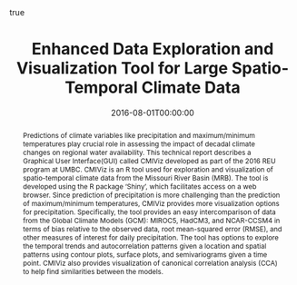 ---
abstract: "Predictions of climate variables like precipitation and maximum/minimum temperatures play crucial role in assessing the impact of decadal climate changes on regional water  availability. This technical report  describes  a  Graphical User Interface(GUI) called CMIViz developed as part of the 2016 REU program at UMBC. CMIViz is an R tool used for exploration and visualization of spatio-temporal climate data from the Missouri River Basin (MRB). The tool is developed using the R package ‘Shiny’, which facilitates access on a web browser.  Since prediction of precipitation is more challenging than the prediction of  maximum/minimum temperatures, CMIViz provides more visualization  options  for  precipitation. Specifically,  the  tool  provides  an  easy  intercomparison of data from the Global Climate Models (GCM): MIROC5, HadCM3, and NCAR-CCSM4 in terms of bias relative to the observed data, root mean-squared error (RMSE), and other measures of interest for daily precipitation.  The tool has options to explore the temporal trends and autocorrelation patterns given a location and spatial patterns using contour plots, surface plots, and semivariograms given a time point. CMIViz also provides visualization of canonical correlation analysis (CCA) to help find similarities between the models."
authors:
- E Crasto
- S Kahmann
- P Rodriguez
- B Smith
- SK Popuri
- N Wijekoon
- NK Neerchal
date: "2016-08-01T00:00:00"
doi: ""
draft: false
featured: true
math: true
projects:
- internal-project
publication: "Technical Report HPCF–2016–12."
publication_types:
- "0"
tags: [Graphical user interface (GUI), Global Climate Models (GCM), Missouri
River Basin (MRB), spatio-temporal analysis, exploratory data analysis (EDA), MIROC5,
HadCM3, NCAR-CCSM4]
title: Enhanced Data Exploration and Visualization Tool for Large Spatio-Temporal Climate Data
url_pdf: https://userpages.umbc.edu/~gobbert/papers/REU2016Team2.pdf
---
